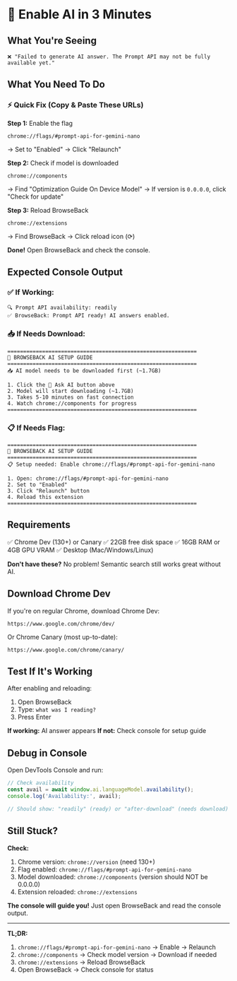 # 🚀 Enable AI in 3 Minutes

## What You're Seeing

```
❌ "Failed to generate AI answer. The Prompt API may not be fully available yet."
```

## What You Need To Do

### ⚡ Quick Fix (Copy & Paste These URLs)

**Step 1:** Enable the flag
```
chrome://flags/#prompt-api-for-gemini-nano
```
→ Set to "Enabled" → Click "Relaunch"

**Step 2:** Check if model is downloaded
```
chrome://components
```
→ Find "Optimization Guide On Device Model"
→ If version is `0.0.0.0`, click "Check for update"

**Step 3:** Reload BrowseBack
```
chrome://extensions
```
→ Find BrowseBack → Click reload icon (⟳)

**Done!** Open BrowseBack and check the console.

## Expected Console Output

### ✅ If Working:
```
🔍 Prompt API availability: readily
✅ BrowseBack: Prompt API ready! AI answers enabled.
```

### 📥 If Needs Download:
```
============================================================
🤖 BROWSEBACK AI SETUP GUIDE
============================================================
📥 AI model needs to be downloaded first (~1.7GB)

1. Click the 🤖 Ask AI button above
2. Model will start downloading (~1.7GB)
3. Takes 5-10 minutes on fast connection
4. Watch chrome://components for progress
============================================================
```

### 📋 If Needs Flag:
```
============================================================
🤖 BROWSEBACK AI SETUP GUIDE
============================================================
📋 Setup needed: Enable chrome://flags/#prompt-api-for-gemini-nano

1. Open: chrome://flags/#prompt-api-for-gemini-nano
2. Set to "Enabled"
3. Click "Relaunch" button
4. Reload this extension
============================================================
```

## Requirements

✅ Chrome Dev (130+) or Canary
✅ 22GB free disk space
✅ 16GB RAM or 4GB GPU VRAM
✅ Desktop (Mac/Windows/Linux)

**Don't have these?** No problem! Semantic search still works great without AI.

## Download Chrome Dev

If you're on regular Chrome, download Chrome Dev:
```
https://www.google.com/chrome/dev/
```

Or Chrome Canary (most up-to-date):
```
https://www.google.com/chrome/canary/
```

## Test If It's Working

After enabling and reloading:

1. Open BrowseBack
2. Type: `what was I reading?`
3. Press Enter

**If working:** AI answer appears
**If not:** Check console for setup guide

## Debug in Console

Open DevTools Console and run:

```javascript
// Check availability
const avail = await window.ai.languageModel.availability();
console.log('Availability:', avail);

// Should show: "readily" (ready) or "after-download" (needs download)
```

## Still Stuck?

**Check:**
1. Chrome version: `chrome://version` (need 130+)
2. Flag enabled: `chrome://flags/#prompt-api-for-gemini-nano`
3. Model downloaded: `chrome://components` (version should NOT be 0.0.0.0)
4. Extension reloaded: `chrome://extensions`

**The console will guide you!** Just open BrowseBack and read the console output.

---

**TL;DR:**
1. `chrome://flags/#prompt-api-for-gemini-nano` → Enable → Relaunch
2. `chrome://components` → Check model version → Download if needed
3. `chrome://extensions` → Reload BrowseBack
4. Open BrowseBack → Check console for status
